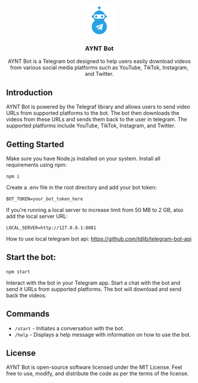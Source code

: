 <div align="center">
   <a href="https://github.com/Prevter/FloatTool">
      <img src="docs/Icon.svg" alt="Logo" width="80" height="80">
   </a>
   <h3 align="center">AYNT Bot</h3>
   <p align="center">
      AYNT Bot is a Telegram bot designed to help users easily download videos from various social media platforms such as YouTube, TikTok, Instagram, and Twitter.
   </p>
</div>

## Introduction
AYNT Bot is powered by the Telegraf library and allows users to send video URLs from supported platforms to the bot. The bot then downloads the videos from these URLs and sends them back to the user in telegram. The supported platforms include YouTube, TikTok, Instagram, and Twitter.

## Getting Started
Make sure you have Node.js installed on your system.
Install all requirements using npm:
```
npm i
```
Create a .env file in the root directory and add your bot token:

```
BOT_TOKEN=your_bot_token_here
```
If you're running a local server to increase limit from 50 MB to 2 GB, also add the local server URL:

```
LOCAL_SERVER=http://127.0.0.1:8081
```
How to use local telegram bot api: https://github.com/tdlib/telegram-bot-api

## Start the bot:
```
npm start
```
Interact with the bot in your Telegram app. Start a chat with the bot and send it URLs from supported platforms. The bot will download and send back the videos.

## Commands
- `/start` - Initiates a conversation with the bot.
- `/help` - Displays a help message with information on how to use the bot.

## License
AYNT Bot is open-source software licensed under the MIT License. Feel free to use, modify, and distribute the code as per the terms of the license.